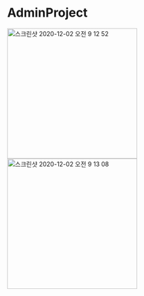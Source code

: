 # AdminProject
<img width="300" alt="스크린샷 2020-12-02 오전 9 12 52" src="https://user-images.githubusercontent.com/57715611/100811793-c4f75800-347e-11eb-912a-6cc137426dda.png">
<img width="300" alt="스크린샷 2020-12-02 오전 9 13 08" src="https://user-images.githubusercontent.com/57715611/100811912-23bcd180-347f-11eb-9000-4e380ff0ce77.png">
